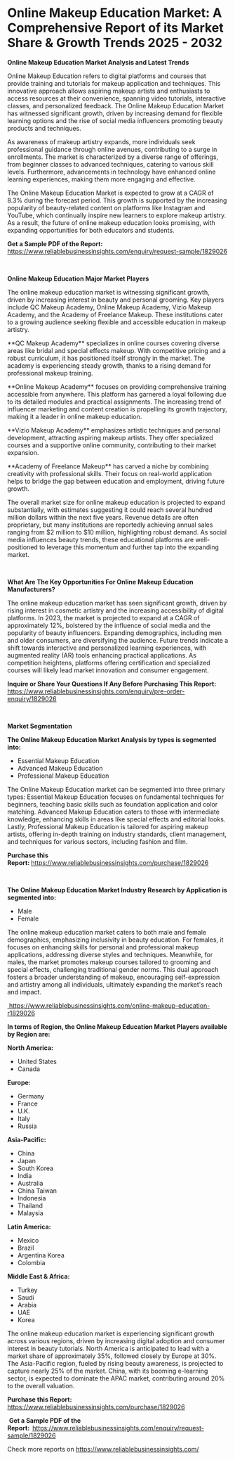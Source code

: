 <p><h1>Online Makeup Education Market: A Comprehensive Report of its Market Share & Growth Trends 2025 - 2032</h1></p><p><strong>Online Makeup Education Market Analysis and Latest Trends</strong></p>
<p><p>Online Makeup Education refers to digital platforms and courses that provide training and tutorials for makeup application and techniques. This innovative approach allows aspiring makeup artists and enthusiasts to access resources at their convenience, spanning video tutorials, interactive classes, and personalized feedback. The Online Makeup Education Market has witnessed significant growth, driven by increasing demand for flexible learning options and the rise of social media influencers promoting beauty products and techniques.</p><p>As awareness of makeup artistry expands, more individuals seek professional guidance through online avenues, contributing to a surge in enrollments. The market is characterized by a diverse range of offerings, from beginner classes to advanced techniques, catering to various skill levels. Furthermore, advancements in technology have enhanced online learning experiences, making them more engaging and effective.</p><p>The Online Makeup Education Market is expected to grow at a CAGR of 8.3% during the forecast period. This growth is supported by the increasing popularity of beauty-related content on platforms like Instagram and YouTube, which continually inspire new learners to explore makeup artistry. As a result, the future of online makeup education looks promising, with expanding opportunities for both educators and students.</p></p>
<p><strong>Get a Sample PDF of the Report:&nbsp;</strong> <a href="https://www.reliablebusinessinsights.com/enquiry/request-sample/1829026?utm_campaign=2789&utm_medium=2&utm_source=Github&utm_content=ia&utm_term=11032025&utm_id=online-makeup-education">https://www.reliablebusinessinsights.com/enquiry/request-sample/1829026</a></p>
<p>&nbsp;</p>
<p><strong>Online Makeup Education Major Market Players</strong></p>
<p><p>The online makeup education market is witnessing significant growth, driven by increasing interest in beauty and personal grooming. Key players include QC Makeup Academy, Online Makeup Academy, Vizio Makeup Academy, and the Academy of Freelance Makeup. These institutions cater to a growing audience seeking flexible and accessible education in makeup artistry.</p><p>**QC Makeup Academy** specializes in online courses covering diverse areas like bridal and special effects makeup. With competitive pricing and a robust curriculum, it has positioned itself strongly in the market. The academy is experiencing steady growth, thanks to a rising demand for professional makeup training.</p><p>**Online Makeup Academy** focuses on providing comprehensive training accessible from anywhere. This platform has garnered a loyal following due to its detailed modules and practical assignments. The increasing trend of influencer marketing and content creation is propelling its growth trajectory, making it a leader in online makeup education.</p><p>**Vizio Makeup Academy** emphasizes artistic techniques and personal development, attracting aspiring makeup artists. They offer specialized courses and a supportive online community, contributing to their market expansion. </p><p>**Academy of Freelance Makeup** has carved a niche by combining creativity with professional skills. Their focus on real-world application helps to bridge the gap between education and employment, driving future growth.</p><p>The overall market size for online makeup education is projected to expand substantially, with estimates suggesting it could reach several hundred million dollars within the next five years. Revenue details are often proprietary, but many institutions are reportedly achieving annual sales ranging from $2 million to $10 million, highlighting robust demand. As social media influences beauty trends, these educational platforms are well-positioned to leverage this momentum and further tap into the expanding market.</p></p>
<p>&nbsp;</p>
<p><strong>What Are The Key Opportunities For Online Makeup Education Manufacturers?</strong></p>
<p><p>The online makeup education market has seen significant growth, driven by rising interest in cosmetic artistry and the increasing accessibility of digital platforms. In 2023, the market is projected to expand at a CAGR of approximately 12%, bolstered by the influence of social media and the popularity of beauty influencers. Expanding demographics, including men and older consumers, are diversifying the audience. Future trends indicate a shift towards interactive and personalized learning experiences, with augmented reality (AR) tools enhancing practical applications. As competition heightens, platforms offering certification and specialized courses will likely lead market innovation and consumer engagement.</p></p>
<p><strong>Inquire or Share Your Questions If Any Before Purchasing This Report:</strong> <a href="https://www.reliablebusinessinsights.com/enquiry/pre-order-enquiry/1829026?utm_campaign=2789&utm_medium=2&utm_source=Github&utm_content=ia&utm_term=11032025&utm_id=online-makeup-education">https://www.reliablebusinessinsights.com/enquiry/pre-order-enquiry/1829026</a></p>
<p>&nbsp;</p>
<p><strong>Market Segmentation</strong></p>
<p><strong>The Online Makeup Education Market Analysis by types is segmented into:</strong></p>
<p><ul><li>Essential Makeup Education</li><li>Advanced Makeup Education</li><li>Professional Makeup Education</li></ul></p>
<p><p>The Online Makeup Education market can be segmented into three primary types: Essential Makeup Education focuses on fundamental techniques for beginners, teaching basic skills such as foundation application and color matching. Advanced Makeup Education caters to those with intermediate knowledge, enhancing skills in areas like special effects and editorial looks. Lastly, Professional Makeup Education is tailored for aspiring makeup artists, offering in-depth training on industry standards, client management, and techniques for various sectors, including fashion and film.</p></p>
<p><strong>Purchase this Report:&nbsp;</strong><a href="https://www.reliablebusinessinsights.com/purchase/1829026?utm_campaign=2789&utm_medium=2&utm_source=Github&utm_content=ia&utm_term=11032025&utm_id=online-makeup-education">https://www.reliablebusinessinsights.com/purchase/1829026</a></p>
<p>&nbsp;</p>
<p><strong>The Online Makeup Education Market Industry Research by Application is segmented into:</strong></p>
<p><ul><li>Male</li><li>Female</li></ul></p>
<p><p>The online makeup education market caters to both male and female demographics, emphasizing inclusivity in beauty education. For females, it focuses on enhancing skills for personal and professional makeup applications, addressing diverse styles and techniques. Meanwhile, for males, the market promotes makeup courses tailored to grooming and special effects, challenging traditional gender norms. This dual approach fosters a broader understanding of makeup, encouraging self-expression and artistry among all individuals, ultimately expanding the market's reach and impact.</p></p>
<p><a href="https://www.reliablebusinessinsights.com/online-makeup-education-r1829026?utm_campaign=2789&utm_medium=2&utm_source=Github&utm_content=ia&utm_term=11032025&utm_id=online-makeup-education">&nbsp;https://www.reliablebusinessinsights.com/online-makeup-education-r1829026</a></p>
<p><strong>In terms of Region, the Online Makeup Education Market Players available by Region are:</strong></p>
<p>
    <p> <strong> North America: </strong>
        <ul>
            <li>United States</li>
            <li>Canada</li>
        </ul>
        </p> 
    <p> <strong> Europe: </strong>
        <ul>
            <li>Germany</li>
            <li>France</li>
            <li>U.K.</li>
            <li>Italy</li>
            <li>Russia</li>
        </ul>
        </p> 
    <p> <strong> Asia-Pacific: </strong>
        <ul>
            <li>China</li>
            <li>Japan</li>
            <li>South Korea</li>
            <li>India</li>
            <li>Australia</li>
            <li>China Taiwan</li>
            <li>Indonesia</li>
            <li>Thailand</li>
            <li>Malaysia</li>
        </ul>
        </p> 
    <p> <strong> Latin America: </strong>
        <ul>
            <li>Mexico</li>
            <li>Brazil</li>
            <li>Argentina Korea</li>
            <li>Colombia</li>
        </ul>
        </p> 
    <p> <strong> Middle East & Africa: </strong>
        <ul>
            <li>Turkey</li>
            <li>Saudi</li>
            <li>Arabia</li>
            <li>UAE</li>
            <li>Korea</li>
        </ul>
    </p>
    </p>
<p><p>The online makeup education market is experiencing significant growth across various regions, driven by increasing digital adoption and consumer interest in beauty tutorials. North America is anticipated to lead with a market share of approximately 35%, followed closely by Europe at 30%. The Asia-Pacific region, fueled by rising beauty awareness, is projected to capture nearly 25% of the market. China, with its booming e-learning sector, is expected to dominate the APAC market, contributing around 20% to the overall valuation.</p></p>
<p><strong>Purchase this Report: </strong><a href="https://www.reliablebusinessinsights.com/purchase/1829026?utm_campaign=2789&utm_medium=2&utm_source=Github&utm_content=ia&utm_term=11032025&utm_id=online-makeup-education">https://www.reliablebusinessinsights.com/purchase/1829026</a></p>
<p>&nbsp;<strong>Get a Sample PDF of the Report:&nbsp;&nbsp;</strong><a href="https://www.reliablebusinessinsights.com/enquiry/request-sample/1829026?utm_campaign=2789&utm_medium=2&utm_source=Github&utm_content=ia&utm_term=11032025&utm_id=online-makeup-education">https://www.reliablebusinessinsights.com/enquiry/request-sample/1829026</a></p>
<p><strong></strong></p>
<p>Check more reports on <a href="https://www.reliablebusinessinsights.com/?utm_campaign=2789&utm_medium=2&utm_source=Github&utm_content=ia&utm_term=11032025&utm_id=online-makeup-education">https://www.reliablebusinessinsights.com/</a></p>